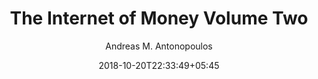 ---
title: "The Internet of Money Volume Two"
date: 2018-10-20T22:33:49+05:45
draft: false
author: 'Andreas M. Antonopoulos'
read_year: '2017'
book_ref_url: 'https://www.goodreads.com/book/show/36804136-the-internet-of-money-volume-two'
recommendation: '3'
url: /bookshelf/internet-of-money-vol2/
---